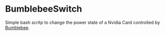 # BumblebeeSwitch
Simple bash scritp to change the power state of a Nvidia Card controlled by [Bumblebee](https://github.com/Bumblebee-Project/Bumblebee).
